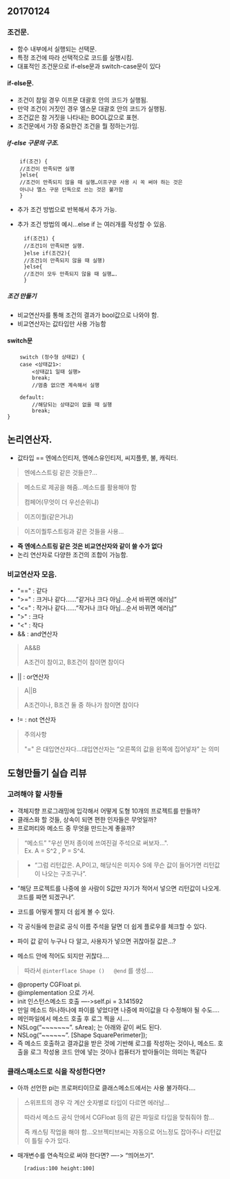 ## 20170124

### 조건문.   
* 함수 내부에서 실행되는 선택문.    
* 특정 조건에 따라 선택적으로 코드를 실행시킴.   
* 대표적인 조건문으로 if-else문과 switch-case문이 있다

#### if-else문.   
* 조건이 참일 경우 이프문 대괄호 안의 코드가 실행됨.   
* 만약 조건이 거짓인 경우 엘스문 대괄호 안의 코드가 실행됨.   
* 조건값은 참 거짓을 나타내는 BOOL값으로 표현.   
* 조건문에서 가장 중요한건 조건을 뭘 정하는가임.   

##### if-else 구문의 구조.   

		if(조건) {
		//조건이 만족되면 실행    
		}else{   
		//조건이 만족되지 않을 때 실행…이프구문 사용 시 꼭 써야 하는 것은 
		아니나 엘스 구문 단독으로 쓰는 것은 불가함
		}

* 추가 조건 방법으로 반복해서 추가 가능.   
* 추가 조건 방법의 예시…else if 는 여러개를 작성할 수 있음.   

		if(조건1) {   
		//조건1이 만족되면 실행.   
		}else if(조건2){   
		//조건1이 만족되지 않을 때 실행)     
		}else{    
		//조건이 모두 만족되지 않을 때 실행….    
		}

##### 조건 만들기     
* 비교연산자를 통해 조건의 결과가 bool값으로 나와야 함.    
* 비교연산자는 값타입만 사용 가능함

#### switch문

		switch (정수형 상태값) {
        case <상태값1>:
            <상태값1 일때 실행>
            break;
            //멈춤 없으면 계속해서 실행 

        default: 
        	//해당되는 상태값이 없을 때 실행
            break;
    } 

## 논리연산자.   
* 값타입 == 엔에스인티저, 엔에스유인티저, 씨지플룻, 불, 캐릭터.   


> 엔에스스트링 같은 것들은?…

> 메소드로 제공을 해줌…메소드를 활용해야 함 
> 
> 컴페어(무엇이 더 우선순위냐)

> 이즈이퀄(같은거냐)

> 이즈이퀄투스트링과 같은 것들을 사용…

* **즉 엔에스스트링 같은 것은 비교연산자와 같이 쓸 수가 없다**     
* 논리 연산자로 다양한 조건의 조합이 가능함.   

### 비교연산자 모음.   
* "==" : 같다
* ">=" : 크거나 같다……”같거나 크다 아님…순서 바뀌면 에러남”
* "<=" : 작거나 같다……”작거나 크다 아님…순서 바뀌면 에러남”
* ">" : 크다
* "<" : 작다
* && : and연산자

> A&&B
> 
> A조건이 참이고, B조건이 참이면 참이다

* || : or연산자

> A||B
> 
> A조건이나, B조건 둘 중 하나가 참이면 참이다

* != : not 연산자

> 주의사항
> 
> "=" 은 대입연산자다…대입연산자는 “오른쪽의 값을 왼쪽에 집어넣자” 는 의미

## 도형만들기 실습 리뷰

### 고려해야 할 사항들
* 객체지향 프로그래밍에 입각해서 어떻게 도형 10개의 프로젝트를 만들까?    
* 클래스화 할 것들, 상속이 되면 편한 인자들은 무엇일까?    
* 프로퍼티와 메소드 중 무엇을 만드는게 좋을까? 

> “메소드” "우선 먼저 종이에 쓰여진걸 주석으로 써보자…".   
> Ex.  A = S^2 , P = S^4.   

> * “그럼 리턴값은. A,P이고, 해당식은 미지수 S에 무슨 값이 들어가면 리턴값이 나오는 구조구나”.   
* ”해당 프로젝트를 나중에 쓸 사람이 S값만 자기가 적어서 넣으면 리턴값이 나오게. 코드를 짜면 되겠구나”.   
* 코드를 어떻게 짤지 더 쉽게 볼 수 있다.   

* 각 공식들에 한글로 공식 이름 주석을 달면 더 쉽게 플로우를 체크할 수 있다.   
* 파이 값 같이 누구나 다 알고, 사용자가 넣으면 귀찮아질 값은…?    
* 메소드 안에 적어도 되지만 귀찮다….   

> 따라서 `@interflace Shape ()   @end` 를 생성….   
> 
* @property CGFloat pi.   
* @implementation 으로 가서.   
* init 인스턴스메소드 호출 —->self.pi = 3.141592    
* 만일 메소드 하나하나에 파이를 넣었다면 나중에 파이값을 다 수정해야 될 수도….   
* 메인파일에서 메소드 호출 후 로그 찍을 시….   
* NSLog(“~~~~~~~”. sArea); 는 아래와 같이 써도 된다.   
* NSLog(“~~~~~~”. [Shape SquarePerimeter]);    
* 즉 메소드 호출하고 결과값을 받은 것에 기반해 로그를 작성하는 것이나, 메소드. 호출을 로그 작성용 코드 안에 넣는 것이나 컴퓨터가 받아들이는 의미는 똑같다
   
### 클래스매소드로 식을 작성한다면?    
* 아까 선언한 pi는 프로퍼티이므로 클래스메소드에서는 사용 불가하다….  
      
> 스위프트의 경우 각 계산 숫자별로 타입이 다르면 에러남…
> 
> 따라서 메소드 공식 안에서 CGFloat 등의 같은 파일로 타입을 맞춰줘야 함…
> 
> 즉 캐스팅 작업을 해야 함…오브젝티브씨는 자동으로 어느정도 잡아주나 리턴값이 틀릴 수가 있다.  
 
* 매개변수를 연속적으로 써야 한다면? —-> “띄어쓰기”.   

		[radius:100 height:100]

